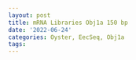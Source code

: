 ```yaml
---
layout: post
title: mRNA Libraries Obj1a 150 bp
date: '2022-06-24'
categories: Oyster, EecSeq, Obj1a
tags: 
---
```

